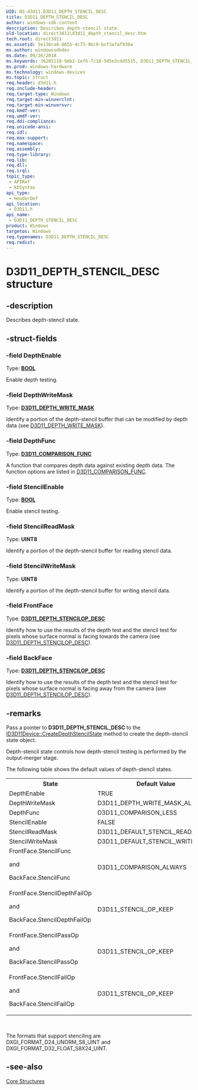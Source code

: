 ```yaml
---
UID: NS:d3d11.D3D11_DEPTH_STENCIL_DESC
title: D3D11_DEPTH_STENCIL_DESC
author: windows-sdk-content
description: Describes depth-stencil state.
old-location: direct3d11\d3d11_depth_stencil_desc.htm
tech.root: direct3d11
ms.assetid: 5e136ca8-8655-4c75-9bc0-bcf3a7af930a
ms.author: windowssdkdev
ms.date: 09/26/2018
ms.keywords: 36285118-9eb2-1ef6-7c18-5d5e3cdd5535, D3D11_DEPTH_STENCIL_DESC, D3D11_DEPTH_STENCIL_DESC structure [Direct3D 11], d3d11/D3D11_DEPTH_STENCIL_DESC, direct3d11.d3d11_depth_stencil_desc
ms.prod: windows-hardware
ms.technology: windows-devices
ms.topic: struct
req.header: d3d11.h
req.include-header: 
req.target-type: Windows
req.target-min-winverclnt: 
req.target-min-winversvr: 
req.kmdf-ver: 
req.umdf-ver: 
req.ddi-compliance: 
req.unicode-ansi: 
req.idl: 
req.max-support: 
req.namespace: 
req.assembly: 
req.type-library: 
req.lib: 
req.dll: 
req.irql: 
topic_type:
 - APIRef
 - kbSyntax
api_type:
 - HeaderDef
api_location:
 - D3D11.h
api_name:
 - D3D11_DEPTH_STENCIL_DESC
product: Windows
targetos: Windows
req.typenames: D3D11_DEPTH_STENCIL_DESC
req.redist: 
---
```


# D3D11_DEPTH_STENCIL_DESC structure


## -description


Describes depth-stencil state.


## -struct-fields




### -field DepthEnable

Type: <b><a href="https://msdn.microsoft.com/en-us/library/Aa383751(v=VS.85).aspx">BOOL</a></b>

Enable depth testing.


### -field DepthWriteMask

Type: <b><a href="https://msdn.microsoft.com/en-us/library/Ff476113(v=VS.85).aspx">D3D11_DEPTH_WRITE_MASK</a></b>

Identify a portion of the depth-stencil buffer that can be modified by depth data (see <a href="https://msdn.microsoft.com/en-us/library/Ff476113(v=VS.85).aspx">D3D11_DEPTH_WRITE_MASK</a>).


### -field DepthFunc

Type: <b><a href="https://msdn.microsoft.com/en-us/library/Ff476101(v=VS.85).aspx">D3D11_COMPARISON_FUNC</a></b>

A function that compares depth data against existing depth data. The function options are listed in <a href="https://msdn.microsoft.com/en-us/library/Ff476101(v=VS.85).aspx">D3D11_COMPARISON_FUNC</a>.


### -field StencilEnable

Type: <b><a href="https://msdn.microsoft.com/en-us/library/Aa383751(v=VS.85).aspx">BOOL</a></b>

Enable stencil testing.


### -field StencilReadMask

Type: <b>UINT8</b>

Identify a portion of the depth-stencil buffer for reading stencil data.


### -field StencilWriteMask

Type: <b>UINT8</b>

Identify a portion of the depth-stencil buffer for writing stencil data.


### -field FrontFace

Type: <b><a href="https://msdn.microsoft.com/en-us/library/Ff476109(v=VS.85).aspx">D3D11_DEPTH_STENCILOP_DESC</a></b>

Identify how to use the results of the depth test and the stencil test for pixels whose surface normal is facing towards the camera (see <a href="https://msdn.microsoft.com/en-us/library/Ff476109(v=VS.85).aspx">D3D11_DEPTH_STENCILOP_DESC</a>).


### -field BackFace

Type: <b><a href="https://msdn.microsoft.com/en-us/library/Ff476109(v=VS.85).aspx">D3D11_DEPTH_STENCILOP_DESC</a></b>

Identify how to use the results of the depth test and the stencil test for pixels whose surface normal is facing away from the camera (see <a href="https://msdn.microsoft.com/en-us/library/Ff476109(v=VS.85).aspx">D3D11_DEPTH_STENCILOP_DESC</a>).


## -remarks



Pass a pointer to <b>D3D11_DEPTH_STENCIL_DESC</b> to the  <a href="https://msdn.microsoft.com/en-us/library/Ff476506(v=VS.85).aspx">ID3D11Device::CreateDepthStencilState</a> method to create the depth-stencil state object.

Depth-stencil state controls how depth-stencil testing is performed by the output-merger stage.

The following table shows the default values of depth-stencil states.

<table>
<tr>
<th>State</th>
<th>Default Value</th>
</tr>
<tr>
<td>DepthEnable</td>
<td>TRUE</td>
</tr>
<tr>
<td>DepthWriteMask</td>
<td>D3D11_DEPTH_WRITE_MASK_ALL</td>
</tr>
<tr>
<td>DepthFunc</td>
<td>D3D11_COMPARISON_LESS</td>
</tr>
<tr>
<td>StencilEnable</td>
<td>FALSE</td>
</tr>
<tr>
<td>StencilReadMask</td>
<td>D3D11_DEFAULT_STENCIL_READ_MASK</td>
</tr>
<tr>
<td>StencilWriteMask</td>
<td>D3D11_DEFAULT_STENCIL_WRITE_MASK</td>
</tr>
<tr>
<td>
FrontFace.StencilFunc

and

BackFace.StencilFunc

</td>
<td>D3D11_COMPARISON_ALWAYS</td>
</tr>
<tr>
<td>
FrontFace.StencilDepthFailOp

and

BackFace.StencilDepthFailOp

</td>
<td>D3D11_STENCIL_OP_KEEP</td>
</tr>
<tr>
<td>
FrontFace.StencilPassOp

and

BackFace.StencilPassOp

</td>
<td>D3D11_STENCIL_OP_KEEP</td>
</tr>
<tr>
<td>
FrontFace.StencilFailOp

and

BackFace.StencilFailOp

</td>
<td>D3D11_STENCIL_OP_KEEP</td>
</tr>
</table>
 

The formats that support stenciling are DXGI_FORMAT_D24_UNORM_S8_UINT and DXGI_FORMAT_D32_FLOAT_S8X24_UINT.




## -see-also




<a href="https://msdn.microsoft.com/en-us/library/Ff476155(v=VS.85).aspx">Core Structures</a>
 

 

